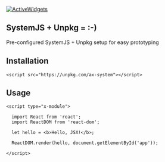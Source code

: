 

[![ActiveWidgets](http://www.activewidgets.com/include/logo/aw-logo-40.png?vue-adapter-readme)](http://www.activewidgets.com/)

## SystemJS + Unpkg = :-)

Pre-configured SystemJS + Unpkg setup for easy prototyping

## Installation

```
<script src="https://unpkg.com/ax-system"></script>
```

## Usage
```
<script type="x-module">

  import React from 'react';
  import ReactDOM from 'react-dom';

  let hello = <b>Hello, JSX!</b>;

  ReactDOM.render(hello, document.getElementById('app'));

</script>
```
